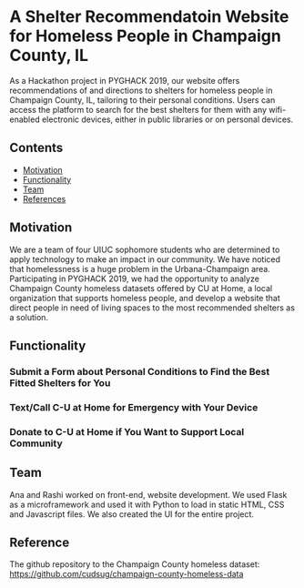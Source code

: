 # A Shelter Recommendatoin Website for Homeless People in Champaign County, IL

As a Hackathon project in PYGHACK 2019, our website offers recommendations of and directions to shelters for homeless people in Champaign County, IL, tailoring to their personal conditions. Users can access the platform to search for the best shelters for them with any wifi-enabled electronic devices, either in public libraries or on personal devices. 

## Contents
- [Motivation](#Motivation)
- [Functionality](#Functionality)
- [Team](#team)
- [References](#References)


## Motivation
We are a team of four UIUC sophomore students who are determined to apply technology to make an impact in our community. We have noticed that homelessness is a huge problem in the Urbana-Champaign area. Participating in PYGHACK 2019, we had the opportunity to analyze Champaign County homeless datasets offered by CU at Home, a local organization that supports homeless people, and develop a website that direct people in need of living spaces to the most recommended shelters as a solution.

## Functionality
### Submit a Form about Personal Conditions to Find the Best Fitted Shelters for You

### Text/Call C-U at Home for Emergency with Your Device

### Donate to C-U at Home if You Want to Support Local Community

###

## Team

Ana and Rashi worked on front-end, website development. We used Flask as a microframework and used it with Python to load in static HTML, CSS and Javascript files. We also created the UI for the entire project.


## Reference
The github repository to the Champaign County homeless dataset: https://github.com/cudsug/champaign-county-homeless-data
